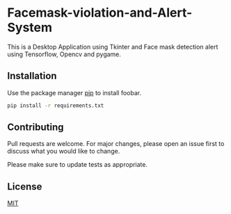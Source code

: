 # Facemask-violation-and-Alert-System
This is a Desktop Application using Tkinter and Face mask detection alert using Tensorflow, Opencv and pygame.

## Installation

Use the package manager [pip](https://pip.pypa.io/en/stable/) to install foobar.

```bash
pip install -r requirements.txt
```

## Contributing
Pull requests are welcome. For major changes, please open an issue first to discuss what you would like to change.

Please make sure to update tests as appropriate.

## License
[MIT](https://choosealicense.com/licenses/mit/)